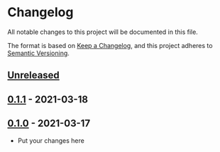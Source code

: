 # Changelog

All notable changes to this project will be documented in this file.

The format is based on [Keep a Changelog](https://keepachangelog.com/en/1.0.0/),
and this project adheres to [Semantic Versioning](https://semver.org/spec/v2.0.0.html).

## [Unreleased]

## [0.1.1] - 2021-03-18

## [0.1.0] - 2021-03-17

-   Put your changes here

[Unreleased]: https://github.com/arcticberry/evanescence-client/compare/0.1.1...HEAD

[0.1.1]: https://github.com/arcticberry/evanescence-client/compare/0.1.0...0.1.1

[0.1.0]: https://github.com/arcticberry/evanescence-client/compare/d520db37cc56a4e54b2041ed3c6cc6b00f716427...0.1.0
